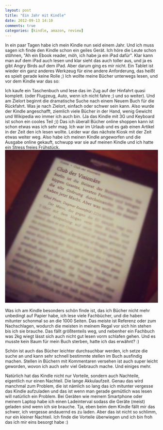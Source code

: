 ```yaml
---
layout: post
title: "Ein Jahr mit Kindle"
date: 2012-09-13 14:10
comments: true
categories: [kindle, amazon, review]
---
```

In ein paar Tagen habe ich mein Kindle nun seid einem Jahr. Und ich muss sagen ich finde
den Kindle schon ein geiles Gerät. Ich höre die Leute schon stöhnen, "Ah ein Ebook reader, möh, ich habe ja ein iPad dafür".
Klar kann man auf dem iPad auch lesen und klar sieht das auch toller aus, und ja es gibt Angry Birds auf dem iPad. Aber darum ging es mir nicht.
Ein Tablet ist wieder ein ganz anderes Werkzeug für eine andere Anforderung, das heißt es spielt gerade keine Rolle ;)
Ich wollte meine Bücher unterwegs lesen, und vor dem Kindle war das so:

Ich kaufe ein Taschenbuch und lese das im Zug auf der Hinfahrt quasi komplett.
(oder Flugzeug, Auto, wenn ich nicht fahre ;) und so weiter). Und am Zielort beginnt die dramatische Suche nach einem Neuem Buch für die Rückfahrt.
Was je nach Zielort, einfach oder schwer sein kann. Also wurde der Kindle angeschafft, ziemlich viele Bücher in der Hand, wenig Gewicht und Wikipedia wo immer ich auch bin.
(Ja das Kindle mit 3G und Keyboard ist schon ein cooles Teil ;)) Das ich überall Bücher online shoppen kann ist schon etwas was ich sehr mag. Ich war im Urlaub und
es gab einen Artikel in der Zeit den ich lesen wollte. Leider war das nächste Kiosk mit der Zeit etwas weiter weg. Also habe ich meinen Kindle angeworfen und die
Ausgabe online gekauft, schwupp war sie auf meinen Kindle und ich hatte ein Stress freies Frühstück.
[![](/static/images/kindle.jpg 'Kindle mit Zeit Artikel')](http://instagram.com/p/NG6uHhCmQO/)

Was ich am Kindle besonders schön finde ist, das ich Bücher nicht mehr unbedingt auf Papier habe, ich lese viele Fachbücher, und die haben mitunter schonmal so an die 1000 Seiten.
Das meiste ist Referenz oder zum Nachschlagen, wodurch die meisten in meinem Regal vor sich hin stehen bis ich sie brauche. Das fällt größtenteils weg,
und nebenher ein Fachbuch was 2kg wiegt lässt sich auch nicht gut lesen vorm schlafen gehen. Und es musste kein Baum für mein Buch sterben, hatte ich das erwähnt? :)

Schön ist auch das Bücher leichter durchsuchbar werden, ich setze die suche an und kann sehr schnell bestimmte stellen im Buch ausfindig machen. Stellen in Büchern mit
Kommentaren versehen ist auch super leicht geworden, wovon ich auch sehr viel Gebrauch mache. Und einiges mehr.

Natürlich hat das Kindle nicht nur Vorteile, sondern auch Nachteile, eigentlich nur einen Nachteil. Die lange Akkulaufzeit. Genau das wird manchmal zum Problem, die ist
nämlich so lang das ich mitunter vergesse das Kindle aufzuladen und das ist wenn man gerade gemütlich was lesen will natürlich ein Problem. Bei Geräten wie meinem Smartphone
oder meinem Laptop habe ich einen Ladeinterval sodass die Geräte (meist) geladen sind wenn ich sie brauche. Tja, eben beim dem Kindle fällt mir das schwer, ich vergesse andauernd
es zu laden. Aber das ist nicht so schlimm, nur ein kleiner Nachteil. Ich finde die Vorteile überwiegen und ich bin froh das ich mir eins besorgt habe :)
